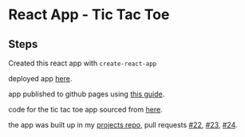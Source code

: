 # React App - Tic Tac Toe

## Steps

Created this react app with `create-react-app`

deployed app [here](https://japankid-code.github.io/react-gh-pages/).

app published to github pages using [this guide](https://github.com/gitname/react-gh-pages).

code for the tic tac toe app sourced from [here](https://reactjs.org/tutorial/tutorial.html).

the app was built up in my [projects repo](https://github.com/japankid-code/projects), pull requests [#22](https://github.com/japankid-code/projects/pull/22), [#23](https://github.com/japankid-code/projects/pull/23), [#24](https://github.com/japankid-code/projects/pull/24).
